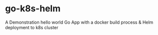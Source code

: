 # go-k8s-helm
A Demonstration hello world Go App with a docker build process &amp; Helm deployment to k8s cluster
